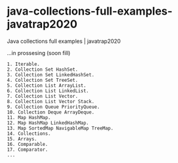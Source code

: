 # java-collections-full-examples-javatrap2020

Java collections full examples | javatrap2020

...in prossesing (soon fill)

    1. Iterable.  
    2. Collection Set HashSet.
    3. Collection Set LinkedHashSet.
    4. Collection Set TreeSet.
    5. Collection List ArrayList. 
    6. Collection List LinkedList.
    7. Collection List Vector. 
    8. Collection List Vector Stack.
    9. Collection Queue PriorityQueue. 
    10. Collection Deque ArrayDeque.
    11. Map HashMap. 
    12. Map HashMap LinkedHashMap. 
    13. Map SortedMap NavigableMap TreeMap.
    14. Collections.
    15. Arrays. 
    16. Comparable.
    17. Comparator.
    ...
   

